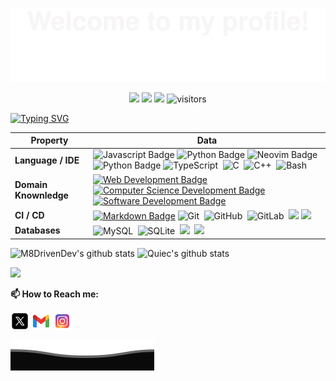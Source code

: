 ![](assets/Bottom_up.svg)

<!--   my-icons -->
<p align="center">
    <a href="https://github.com/m8drivendev/m8drivendev"><img src="https://img.shields.io/badge/status-updating-brightgreen.svg"></a>
    <a href="https://github.com/m8drivendev/m8drivendev/stargazers"><img src="https://img.shields.io/github/stars/m8drivendev/m8drivendev.svg?logo=github"></a>
    <a href="https://github.com/m8drivendev/m8drivendev/network/members"><img src="https://img.shields.io/github/forks/m8drivendev/m8drivendev.svg?color=blue&logo=github"></a>
    <img src="https://visitor-badge.laobi.icu/badge?page_id=m8drivendev.m8drivendev" alt="visitors"/>   
</p>


<!--   my-ticker -->    
[![Typing SVG](https://readme-typing-svg.herokuapp.com?font=Funnel+Display&weight=600&size=30&duration=3000&pause=500&color=C778DD&center=false&vCenter=false&width=435&lines=Hi+there+%F0%9F%91%8B;I'm+M8DrivenDev;Software+Engineer+%F0%9F%A7%A0;Full+stack+web+developer+%F0%9F%91%A8%F0%9F%8F%BB%E2%80%8D%F0%9F%92%BB)](https://git.io/typing-svg)



<!--   my-skils -->

| Property                                        | Data                                                                                                                                                                                                                                                                                                                                                                                                                                                                                                                                                                                                                                                                                                                                                                                                                                                                                                                                                                                                                                                                                                                                                                                                                                                                                                                                                                                                                                                                                                                                                                                                                                                                                                                                                                                                                                                                                                                                                                  |
|-------------------------------------------------|-----------------------------------------------------------------------------------------------------------------------------------------------------------------------------------------------------------------------------------------------------------------------------------------------------------------------------------------------------------------------------------------------------------------------------------------------------------------------------------------------------------------------------------------------------------------------------------------------------------------------------------------------------------------------------------------------------------------------------------------------------------------------------------------------------------------------------------------------------------------------------------------------------------------------------------------------------------------------------------------------------------------------------------------------------------------------------------------------------------------------------------------------------------------------------------------------------------------------------------------------------------------------------------------------------------------------------------------------------------------------------------------------------------------------------------------------------------------------------------------------------------------------------------------------------------------------------------------------------------------------------------------------------------------------------------------------------------------------------------------------------------------------------------------------------------------------------------------------------------------------------------------------------------------------------------------------------------------------|
| **Language / IDE**                              | ![Javascript Badge](https://img.shields.io/badge/-JavaScript-yellow?style=flat&logo=javascript&logoColor=white) ![Python Badge](https://img.shields.io/badge/-Python-3776AB?style=flat&logo=Python&logoColor=white) ![Neovim Badge](https://img.shields.io/badge/-Neovim-white?style=flat&logo=neovim&logoColor=green) ![Python Badge](https://img.shields.io/badge/-Django-3776AB?style=flat&logo=Django&logoColor=white)  ![TypeScript](https://img.shields.io/badge/-TypeScript-3776AB?style=flat&logo=typescript&logoColor=white)&nbsp; ![C](https://img.shields.io/badge/-C-66CC66?style=flat&logo=C&logoColor=A8B9CC)&nbsp; ![C++](https://img.shields.io/badge/-C++-66CC66?style=flat&logo=C%2B%2B&logoColor=00599C)&nbsp; ![Bash](https://img.shields.io/badge/-Bash-444444?style=flat&logo=GnuBash)&nbsp;                                                                                                                                                                                                                                                                                                                                                                                                                                                                                                                                                                                                                                                                                                                                                                                                                                                                                                                                                                                                                                                                                                                                                                                                                                                                                                    |
| **Domain Knownledge**                           | [![Web Development Badge](https://img.shields.io/badge/-Web%20Development-01D277?style=flat&logoColor=white)](https://github.com/search?q=user%3Am8drivendev&type=Repositories) [![Computer Science Development Badge](https://img.shields.io/badge/-Computer%20Science-FAB040?style=flat&logoColor=white)](https://github.com/search?q=user%3Am8drivendev&type=Repositories)  [![Software Development Badge](https://img.shields.io/badge/-Software%20Development-FF6600?style=flat&logoColor=white)](https://github.com/search?q=user%3Am8drivendev&type=Repositories)                                                                                                                                                                                                                                                                                                                                                                                                                                                                                                                                                                                                                                                                                                                                                                                                                                                                                                                                                                                                                                                                                                                                                                                                                                            |
| **CI / CD**                                     | [![Markdown Badge](https://img.shields.io/badge/-Markdown-2088FF?style=flat&logo=Markdown&logoColor=white)](https://github.com/m8drivendev/m8drivendev) ![Git](https://img.shields.io/badge/-Git-004400?style=flat&logo=git)&nbsp; ![GitHub](https://img.shields.io/badge/-GitHub-444444?style=flat&logo=github)&nbsp; ![GitLab](https://img.shields.io/badge/-GitLab-444444?style=flat&logo=GitLab)&nbsp;  [![](https://img.shields.io/badge/-Docker-2496ED?style=flat-square&logo=docker&logoColor=white)](https://www.docker.com) [![](https://img.shields.io/badge/-VS_Code-007ACC?style=flat-square&logo=visual-studio-code&logoColor=white)](https://code.visualstudio.com)|
| **Databases**                                   | ![MySQL](https://img.shields.io/badge/-MySQL-444444?style=flat&logo=MySQL)&nbsp; ![SQLite](https://img.shields.io/badge/-SQLite-444444?style=flat&logo=SQLite)&nbsp; [![](https://img.shields.io/badge/-PostgreSQL-336791?style=flat-square&logo=postgresql&logoColor=white)](https://www.postgresql.org)&nbsp; [![](https://img.shields.io/badge/-MongoDB-green?style=flat-square&logo=mongodb&logoColor=white)](https://www.mongodb.com/)                                                                                                                                                                                                                                                                                                                                                                                                                                                                                                                                                                                                                                                                                                                                                                                                                                                                                                                                                                                                                                                                                                                                                                                                                                                                                                                                                                                                                                                                                                                                                                                                                                                                                                                                                                                                 |




  ![M8DrivenDev's github stats](https://github-readme-stats.vercel.app/api?username=m8drivendev&show_icons=true&theme=radical&include_all_commits=true)   ![Quiec's github stats](https://github-readme-stats.vercel.app/api/top-langs/?username=m8drivendev&theme=radical&layout=compact)  


<img src="https://github-readme-streak-stats.herokuapp.com/?user=m8drivendev"></img>




**📫 How to Reach me:**
<p align="left">
<a href="https://x.com/M8DrivenDev" target="blank"><img align="center" src="https://raw.githubusercontent.com/m8drivendev/m8drivendev/master/assets/twitter.svg" alt="X" height="30" width="30" /></a>
<a href="mailto:m8.driven.dev@gmail.com" target="blank"><img align="center" src="https://raw.githubusercontent.com/m8drivendev/m8drivendev/master/assets/gmail.svg" alt="Gmail" height="30" width="30" /></a>
<a href="https://www.instagram.com/m8drivendev/" target="blank"><img align="center" src="https://raw.githubusercontent.com/m8drivendev/m8drivendev/master/assets/instagram.svg" alt="Instagram" height="30" width="30" /></a>





![](assets/Bottom_down.svg)
